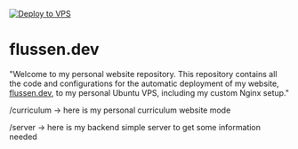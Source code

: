 [![Deploy to VPS](https://github.com/Flussen/flussen.dev/actions/workflows/deploy.yml/badge.svg)](https://github.com/Flussen/flussen.dev/actions/workflows/deploy.yml)
# flussen.dev

"Welcome to my personal website repository. This repository contains all the code and configurations for the automatic deployment of my website, [flussen.dev](https://flussen.dev), to my personal Ubuntu VPS, including my custom Nginx setup."


/curriculum -> here is my personal curriculum website mode

/server -> here is my backend simple server to get some information needed
